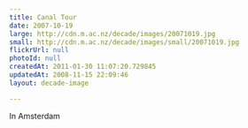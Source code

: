 ```yaml
---
title: Canal Tour
date: 2007-10-19
large: http://cdn.m.ac.nz/decade/images/20071019.jpg
small: http://cdn.m.ac.nz/decade/images/small/20071019.jpg
flickrUrl: null
photoId: null
createdAt: 2011-01-30 11:07:20.729845
updatedAt: 2008-11-15 22:09:46
layout: decade-image

---
```

In Amsterdam
